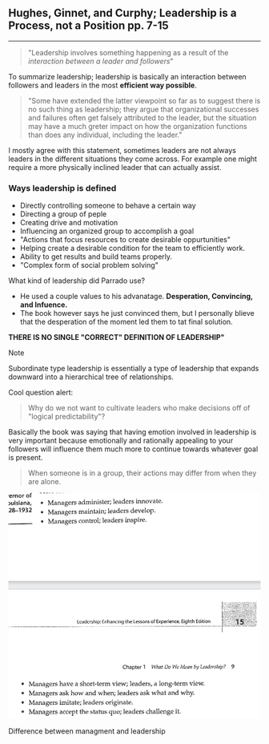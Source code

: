 ## Hughes, Ginnet, and Curphy; Leadership is a Process, not a Position pp. 7-15
---
> "Leadership involves something happening as a result of the _interaction between a leader and followers_"

To summarize leadership; leadership is basically an interaction between followers and leaders in the most **efficient way possible**.

> "Some have extended the latter viewpoint so far as to suggest there is no such thing as leadership; they argue that organizational successes and failures often get falsely attributed to the leader, but the situation may have a much greter impact on how the organization functions than does any individual, including the leader."

I mostly agree with this statement, sometimes leaders are not always leaders in the different situations they come across. For example one might require a more physically inclined leader that can actually assist. 

### Ways leadership is defined
* Directly controlling someone to behave a certain way
* Directing a group of peple
* Creating drive and motivation
* Influencing an organized group to accomplish a goal
* "Actions that focus resources to create desirable oppurtunities"
* Helping create a desirable condition for the team to efficiently work.
* Ability to get results and build teams properly.
* "Complex form of social problem solving"

What kind of leadership did Parrado use?
- He used a couple values to his advanatage. **Desperation, Convincing, and Infuence.**
- The book however says he just convinced them, but I personally blieve that the desperation of the moment led them to tat final solution.

**THERE IS NO SINGLE "CORRECT" DEFINITION OF LEADERSHIP"**

> [!NOTE]
> Subordinate type leadership is essentially a type of leadership that expands downward into a hierarchical tree of relationships.

Cool question alert:
> Why do we not want to cultivate leaders who make decisions off of "logical predictability"?

Basically the book was saying that having emotion involved in leadership is very important because emotionally and rationally appealing to your followers will influence them much more to continue towards whatever goal is present.

> When someone is in a group, their actions may differ from when they are alone.

![Image of some notes](image.png)

Difference between managment and leadership


